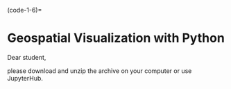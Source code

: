 (code-1-6)=
# Geospatial Visualization with Python
Dear student,

please download and unzip the archive on your computer or use JupyterHub.


```{tableofcontents}
```
